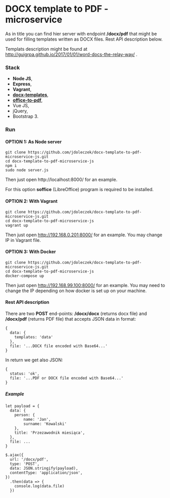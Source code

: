 # DOCX template to PDF - microservice

As in title you can find hier server with endpoint
**/docx/pdf** that might be used for filling templates
written as DOCX files. Rest API description below.

Templats description might be found at
http://guigrpa.github.io/2017/01/01/word-docs-the-relay-way/ .

### Stack

* **Node JS**,
* **Express**,
* **Vagrant**,
* [**docx-templates**](https://www.npmjs.com/package/docx-templates),
* [**office-to-pdf**](https://www.npmjs.com/package/office-to-pdf),
* Vue JS,
* jQuery,
* Bootstrap 3.

### Run
#### OPTION 1: As Node server

    git clone https://github.com/jdoleczek/docx-template-to-pdf-microservice-js.git
    cd docx-template-to-pdf-microservice-js
    npm i
    sudo node server.js

Then just open http://localhost:8000/ for an example.

For this option **soffice** (LibreOffice) program
is required to be installed.

#### OPTION 2: With Vagrant

    git clone https://github.com/jdoleczek/docx-template-to-pdf-microservice-js.git
    cd docx-template-to-pdf-microservice-js
    vagrant up

Then just open http://192.168.0.201:8000/ for an example.
You may change IP in Vagrant file.

#### OPTION 3: With Docker
    
    git clone https://github.com/jdoleczek/docx-template-to-pdf-microservice-js.git
    cd docx-template-to-pdf-microservice-js
    docker-compose up

Then just open http://192.168.99.100:8000/ for an example.
You may need to change the IP depending on how docker is set up on your machine.


#### Rest API description

There are two **POST** end-points: **/docx/docx** (returns docx file) and **/docx/pdf** (returns PDF file)
that accepts JSON data in format:

    {
      data: {
        templates: 'data'
      },
      file: '...DOCX file encoded with Base64...'
    }

In return we get also JSON:

    {
      status: 'ok',
      file: '...PDF or DOCX file encoded with Base64...'
    }

##### Example

    let payload = {
      data: {
        person: {
            name: 'Jan',
            surname: 'Kowalski'
        },
        title: 'Przezawodnik miesiąca',
      },
      file: ...
    }

    $.ajax({
      url: '/docx/pdf',
      type: 'POST',
      data: JSON.stringify(payload),
      contentType: 'application/json',
    })
      .then(data => {
        console.log(data.file)
      })

